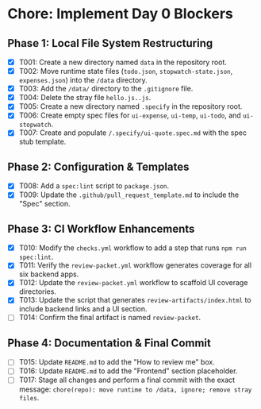 # Chore: Implement Day 0 Blockers

## Phase 1: Local File System Restructuring
- [x] T001: Create a new directory named `data` in the repository root.
- [x] T002: Move runtime state files (`todo.json`, `stopwatch-state.json`, `expenses.json`) into the `/data` directory.
- [x] T003: Add the `/data/` directory to the `.gitignore` file.
- [x] T004: Delete the stray file `hello.js..js`.
- [x] T005: Create a new directory named `.specify` in the repository root.
- [x] T006: Create empty spec files for `ui-expense`, `ui-temp`, `ui-todo`, and `ui-stopwatch`.
- [x] T007: Create and populate `/.specify/ui-quote.spec.md` with the spec stub template.

## Phase 2: Configuration & Templates
- [x] T008: Add a `spec:lint` script to `package.json`.
- [x] T009: Update the `.github/pull_request_template.md` to include the "Spec" section.

## Phase 3: CI Workflow Enhancements
- [x] T010: Modify the `checks.yml` workflow to add a step that runs `npm run spec:lint`.
- [x] T011: Verify the `review-packet.yml` workflow generates coverage for all six backend apps.
- [x] T012: Update the `review-packet.yml` workflow to scaffold UI coverage directories.
- [x] T013: Update the script that generates `review-artifacts/index.html` to include backend links and a UI section.
- [ ] T014: Confirm the final artifact is named `review-packet`.

## Phase 4: Documentation & Final Commit
- [ ] T015: Update `README.md` to add the "How to review me" box.
- [ ] T016: Update `README.md` to add the "Frontend" section placeholder.
- [ ] T017: Stage all changes and perform a final commit with the exact message: `chore(repo): move runtime to /data, ignore; remove stray files`.
